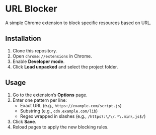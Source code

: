  # URL Blocker

 A simple Chrome extension to block specific resources based on URL.

 ## Installation

 1. Clone this repository.
 2. Open `chrome://extensions` in Chrome.
 3. Enable **Developer mode**.
 4. Click **Load unpacked** and select the project folder.

 ## Usage

 1. Go to the extension’s **Options** page.
 2. Enter one pattern per line:
    - Exact URL (e.g., `https://example.com/script.js`)
    - Substring (e.g., `cdn.example.com/lib`)
    - Regex wrapped in slashes (e.g., `/https?:\/\/.*\.min\.js$/`)
 3. Click **Save**.
 4. Reload pages to apply the new blocking rules.
